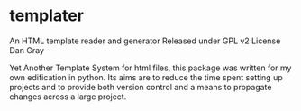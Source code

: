 templater
=========
An HTML template reader and generator
Released under GPL v2 License
Dan Gray

Yet Another Template System for html files, this package was written for my own edification in python. Its aims are to reduce the time spent setting up projects and to provide both version control and a means to propagate changes across a large project.





